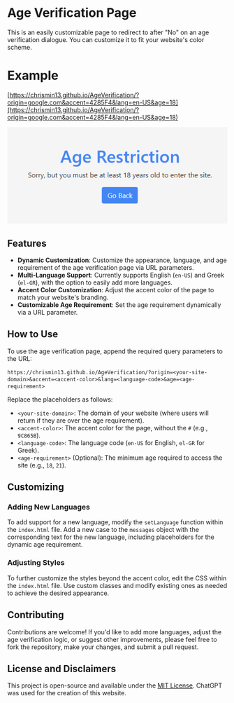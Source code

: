 # Age Verification Page

This is an easily customizable page to redirect to after "No" on an age verification dialogue. You can customize it to fit your website's color scheme.

# Example

[https://chrismin13.github.io/AgeVerification/?origin=google.com&accent=4285F4&lang=en-US&age=18](https://chrismin13.github.io/AgeVerification/?origin=google.com&accent=4285F4&lang=en-US&age=18)

![Google Example](image.png)

## Features

- **Dynamic Customization**: Customize the appearance, language, and age requirement of the age verification page via URL parameters.
- **Multi-Language Support**: Currently supports English (`en-US`) and Greek (`el-GR`), with the option to easily add more languages.
- **Accent Color Customization**: Adjust the accent color of the page to match your website's branding.
- **Customizable Age Requirement**: Set the age requirement dynamically via a URL parameter.

## How to Use

To use the age verification page, append the required query parameters to the URL:

```
https://chrismin13.github.io/AgeVerification/?origin=<your-site-domain>&accent=<accent-color>&lang=<language-code>&age=<age-requirement>
```

Replace the placeholders as follows:
- `<your-site-domain>`: The domain of your website (where users will return if they are over the age requirement).
- `<accent-color>`: The accent color for the page, without the `#` (e.g., `9C865B`).
- `<language-code>`: The language code (`en-US` for English, `el-GR` for Greek).
- `<age-requirement>` (Optional): The minimum age required to access the site (e.g., `18`, `21`).

## Customizing

### Adding New Languages

To add support for a new language, modify the `setLanguage` function within the `index.html` file. Add a new case to the `messages` object with the corresponding text for the new language, including placeholders for the dynamic age requirement.

### Adjusting Styles

To further customize the styles beyond the accent color, edit the CSS within the `index.html` file. Use custom classes and modify existing ones as needed to achieve the desired appearance.

## Contributing

Contributions are welcome! If you'd like to add more languages, adjust the age verification logic, or suggest other improvements, please feel free to fork the repository, make your changes, and submit a pull request.

## License and Disclaimers

This project is open-source and available under the [MIT License](LICENSE). ChatGPT was used for the creation of this website.
